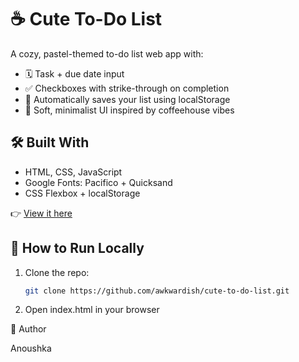 # ☕ Cute To-Do List

A cozy, pastel-themed to-do list web app with:
- 🗓️ Task + due date input
- ✅ Checkboxes with strike-through on completion
- 💾 Automatically saves your list using localStorage
- 🌸 Soft, minimalist UI inspired by coffeehouse vibes



## 🛠 Built With

- HTML, CSS, JavaScript
- Google Fonts: Pacifico + Quicksand
- CSS Flexbox + localStorage




👉 [View it here](https://awkwardish.github.io/cute-to-do-list/)




## 🚀 How to Run Locally

1. Clone the repo:
   ```bash
   git clone https://github.com/awkwardish/cute-to-do-list.git

2. Open index.html in your browser   




🧁 Author

Anoushka
